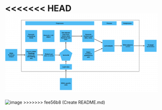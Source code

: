 <<<<<<< HEAD
![screenshot](screenshot.png)
=======
<img width="224" alt="image" src="https://github.com/user-attachments/assets/77d2ca82-b469-4333-b7e2-3144136ff9d4">
>>>>>>> fee56b8 (Create README.md)
